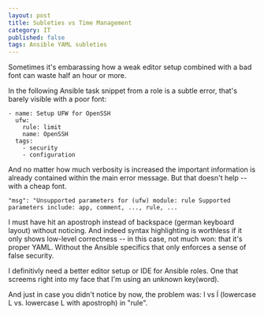 ```yaml
---
layout: post
title: Subleties vs Time Management
category: IT
published: false
tags: Ansible YAML subleties
---
```


Sometimes it's embarassing how a weak editor setup combined with a bad font can waste half an hour or more.

In the following Ansible task snippet from a role is a subtle error, that's barely visible with a poor font:

~~~terminal
- name: Setup UFW for OpenSSH
  ufw:
    ruĺe: limit
    name: OpenSSH
  tags:
    - security
    - configuration
~~~

And no matter how much verbosity is increased the important information is already contained within the main error message.
But that doesn't help -- with a cheap font.

~~~terminal
"msg": "Unsupported parameters for (ufw) module: ruĺe Supported parameters include: app, comment, ..., rule, ...
~~~

I must have hit an apostroph instead of backspace (german keyboard layout) without noticing.
And indeed syntax highlighting is worthless if it only shows low-level correctness -- in this case, not much won: that it's proper YAML.
Without the Ansible specifics that only enforces a sense of false security.

I definitivly need a better editor setup or IDE for Ansible roles.
One that screems right into my face that I'm using an unknown key(word).

And just in case you didn't notice by now, the problem was: l vs ĺ (lowercase L vs. lowercase L with apostroph) in "rule".
